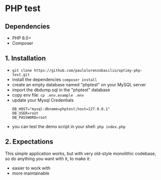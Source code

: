 # PHP test

## Dependencies
- PHP 8.0+
- Composer

## 1. Installation
- `git clone https://github.com/paulolorenzobasilio/optimy-php-test.git`
- install the dependencies `composer install`
- create an empty database named "phptest" on your MySQL server
- import the dbdump.sql in the "phptest" database
- copy env file: ```cp .env.example .env```
- update your Mysql Credentials
  ```
  DB_HOST="mysql:dbname=phptest;host=127.0.0.1"
  DB_USER=root
  DB_PASSWORD=root
  ```
- you can test the demo script in your shell: `php index.php`

## 2. Expectations

This simple application works, but with very old-style monolithic codebase, so do anything you want with it, to make it:

- easier to work with
- more maintainable
